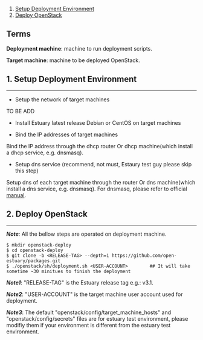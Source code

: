 1. [Setup Deployment Environment](#1)
2. [Deploy OpenStack](#2)

## Terms
**Deployment machine**: machine to run deployment scripts.

**Target machine**: machine to be deployed OpenStack.

## <a name="1">1. Setup Deployment Environment</a>
***
* Setup the network of target machines

TO BE ADD

* Install Estuary latest release Debian or CentOS on target machines

* Bind the IP addresses of target machines

Bind the IP address through the dhcp router Or dhcp machine(which install a dhcp service, e.g. dnsmasq).

* Setup dns service (recommend, not must, Estaury test guy please skip this step)

Setup dns of each target machine through the router Or dns machine(which install a dns service, e.g. dnsmasq).
For dnsmasq, please refer to official [manual](http://www.thekelleys.org.uk/dnsmasq/docs/dnsmasq-man.html).

## <a name="2">2. Deploy OpenStack</a>
***
**_Note_**: All the bellow steps are operated on deployment machine.
```
$ mkdir openstack-deploy
$ cd openstack-deploy
$ git clone -b <RELEASE-TAG> --depth=1 https://github.com/open-estuary/packages.git
$ ./openstack/sh/deployment.sh <USER-ACCOUNT>        ## It will take sometime ~30 minitues to finish the deployment
```
**_Note1_**: "RELEASE-TAG" is the Estuary release tag e.g.: v3.1.

**_Note2_**: "USER-ACCOUNT" is the target machine user account used for deployment.

**_Note3_**: The default "openstack/config/target_machine_hosts" and "openstack/config/secrets" files are for estuary test environment, please modifiy them if your environment is different from the estuary test environment.
